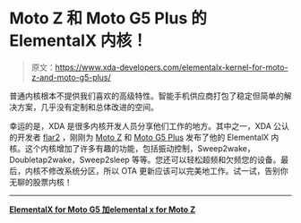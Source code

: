 # Moto Z 和 Moto G5 Plus 的 ElementalX 内核！

> 原文：<https://www.xda-developers.com/elementalx-kernel-for-moto-z-and-moto-g5-plus/>

普通内核根本不提供我们喜欢的高级特性。智能手机供应商打包了稳定但简单的解决方案，几乎没有定制和总体改进的空间。

幸运的是，XDA 是很多内核开发人员分享他们工作的地方。其中之一，XDA 公认的开发者 [flar2](https://forum.xda-developers.com/member.php?u=4684315) ，刚刚为 [Moto Z](https://forum.xda-developers.com/moto-z) 和 [Moto G5 Plus](https://forum.xda-developers.com/g5-plus) 发布了他的 ElementalX 内核。这个内核增加了许多有趣的功能，包括振动控制，Sweep2wake，Doubletap2wake，Sweep2sleep 等等。您还可以轻松超频和欠频您的设备。最后，内核不修改系统分区，所以 OTA 更新应该可以完美地工作。试一试，告别你无聊的股票内核！

* * *

[**ElementalX for Moto G5 加**](https://forum.xda-developers.com/g5-plus/development/kernel-elementalx-1-00-moto-g5-plus-t3614211)[**elemental x for Moto Z**](https://forum.xda-developers.com/moto-z/development/kernel-elementalx-1-00-moto-z-t3613317)